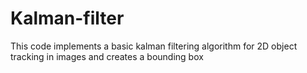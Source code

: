# Kalman-filter

This code implements a basic kalman filtering algorithm for 2D object tracking in images and creates a bounding box

